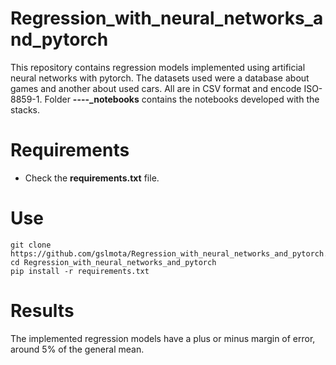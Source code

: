 # Regression_with_neural_networks_and_pytorch
This repository contains regression models implemented using artificial neural networks with pytorch.
The datasets used were a database about games and another about used cars. All are in CSV format and encode ISO-8859-1.
Folder **----_notebooks** contains the notebooks developed with the stacks.

# Requirements

 * Check the **requirements.txt** file.


# Use

```shell
git clone https://github.com/gslmota/Regression_with_neural_networks_and_pytorch.git
cd Regression_with_neural_networks_and_pytorch
pip install -r requirements.txt
```

# Results
The implemented regression models have a plus or minus margin of error, around 5% of the general mean.
